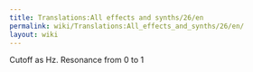 ```yaml
---
title: Translations:All effects and synths/26/en
permalink: wiki/Translations:All_effects_and_synths/26/en/
layout: wiki
---
```


Cutoff as Hz. Resonance from 0 to 1
